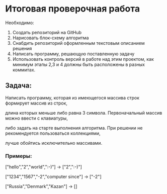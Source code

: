 # Итоговая проверочная работа
Необходимо:

1. Создать репозиторий на GitHub
2. Нарисовать блок-схему алгоритма
3. Снабдить репозиторий оформленным текстовым описанием решения
4. Написать программу, решающую поставленную задачу
5. Использовать контроль версий в работе над этим проектом, как минимум этапы 2,3 и 4
должны быть расположены в разных коммитах.

## Задача:

Написать программу, которая из имеющегося массива строк формирует массив из строк,

длина которых меньше либо равна 3 символа. Первоначальный массив можно ввести с клавиатуры,

либо задать на старте выполнения алгоритма. При решении не рекомендуется пользоваться коллекциями,

лучше обойтись исключительно массивами.

### Примеры:

["hello","2","world",":-)"] -> ["2",":-)"]

["1234","1567","-2","computer since"] -> ["-2"]

["Russia","Denmark","Kazan"] -> []


